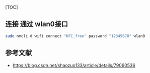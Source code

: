 [TOC]



## 连接 通过 wlan0接口
```bash
sudo nmcli d wifi connect "KFC_free" password "12345678" wlan0 
```



## 参考文献

- https://blog.csdn.net/shaozuo133/article/details/79060536